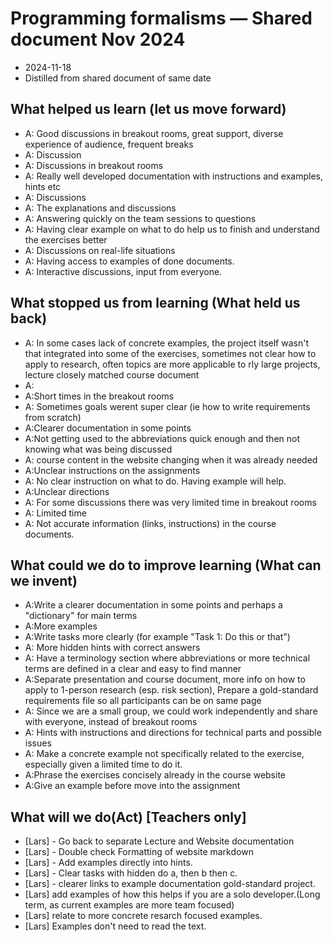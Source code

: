 # Programming formalisms — Shared document Nov 2024

- 2024-11-18
- Distilled from shared document of same date

## What helped us learn (let us move forward)

- A: Good discussions in breakout rooms, great support, diverse experience of audience, frequent breaks
- A: Discussion
- A: Discussions in breakout rooms
- A: Really well developed documentation with instructions and examples, hints etc
- A: Discussions
- A: The explanations and discussions
- A: Answering quickly on the team sessions to questions
- A: Having clear example on what to do help us to finish and understand the exercises better
- A: Discussions on real-life situations
- A: Having access to examples of done documents.
- A: Interactive discussions, input from everyone.

## What stopped us from learning (What held us back)

- A: In some cases lack of concrete examples, the project itself wasn't that integrated into some of the exercises, sometimes not clear how to apply to research, often topics are more applicable to rly large projects, lecture closely matched course document
- A:
- A:Short times in the breakout rooms
- A: Sometimes goals werent super clear (ie how to write requirements from scratch)
- A:Clearer documentation in some points
- A:Not getting used to the abbreviations quick enough and then not knowing what was being discussed
- A: course content in the website changing when it was already needed
- A:Unclear instructions on the assignments
- A: No clear instruction on what to do. Having example will help.
- A:Unclear directions
- A: For some discussions there was very limited time in breakout rooms
- A: Limited time
- A: Not accurate information (links, instructions) in the course documents.

## What could we do to improve learning (What can we invent)

- A:Write a clearer documentation in some points and perhaps a "dictionary" for main terms
- A:More examples
- A:Write tasks more clearly (for example "Task 1: Do this or that")
- A: More hidden hints with correct answers
- A: Have a terminology section where abbreviations or more technical terms are defined in a clear and easy to find manner
- A:Separate presentation and course document, more info on how to apply to 1-person research (esp. risk section), Prepare a gold-standard requirements file so all participants can be on same page
- A: Since we are a small group, we could work independently and share with everyone, instead of breakout rooms
- A: Hints with instructions and directions for technical parts and possible issues
- A: Make a concrete example not specifically related to the exercise, especially given a limited time to do it.
- A:Phrase the exercises concisely already in the course website
- A:Give an example before move into the assignment

## What will we do(Act) [Teachers only]

- [Lars] - Go back to separate Lecture and Website documentation
- [Lars] - Double check Formatting of website markdown
- [Lars] - Add examples directly into hints.
- [Lars] - Clear tasks with hidden do a, then b then c.
- [Lars] - clearer links to example documentation gold-standard project.
- [Lars] add examples of how this helps if you are a solo developer.(Long term, as current examples are more team focused)
- [Lars] relate to more concrete resarch focused examples.
- [Lars] Examples don't need to read the text.
